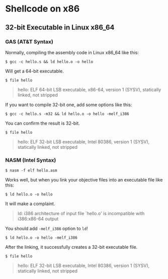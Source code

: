 # Shellcode on x86
## 32-bit Executable in Linux x86_64
### GAS (AT&T Syntax)
Normally, compiling the assembly code in Linux x86_64 like this:

    $ gcc -c hello.s && ld hello.o -o hello

Will get a 64-bit executable.

    $ file hello
> hello: ELF 64-bit LSB executable, x86-64, version 1 (SYSV), statically linked, not stripped

If you want to compile 32-bit one, add some options like this:

    $ gcc -c hello.s -m32 && ld hello.o -o hello -melf_i386

You can confirm the result is 32-bit.

    $ file hello
> hello: ELF 32-bit LSB executable, Intel 80386, version 1 (SYSV), statically linked, not stripped

### NASM (Intel Syntax)
    $ nasm -f elf hello.asm

Works well, but when you link your objective files into an executable file like this:

    $ ld hello.o -o hello

It will make a complaint.

> ld: i386 architecture of input file `hello.o' is incompatible with i386:x86-64 output

You should add `-melf_i386` option to `ld`!

    $ ld hello.o -o hello -melf_i386

After the linking, it successfully creates a 32-bit executable file.

    $ file hello
> hello: ELF 32-bit LSB executable, Intel 80386, version 1 (SYSV), statically linked, not stripped

